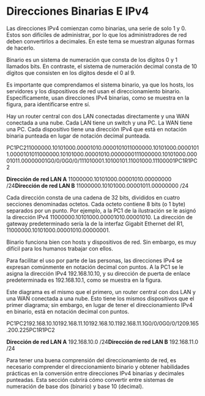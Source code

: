# Direcciones Binarias E IPv4

Las direcciones IPv4 comienzan como binarias, una serie de solo 1 y 0. Estos son difíciles de administrar, por lo que los administradores de red deben convertirlos a decimales. En este tema se muestran algunas formas de hacerlo.

Binario es un sistema de numeración que consta de los dígitos 0 y 1 llamados bits. En contraste, el sistema de numeración decimal consta de 10 dígitos que consisten en los dígitos desde el 0 al 9.

Es importante que comprendamos el sistema binario, ya que los hosts, los servidores y los dispositivos de red usan el direccionamiento binario. Específicamente, usan direcciones IPv4 binarias, como se muestra en la figura, para identificarse entre sí.

Hay un router central con dos LAN conectadas directamente y una WAN conectada a una nube. Cada LAN tiene un switch y una PC. La WAN tiene una PC. Cada dispositivo tiene una dirección IPv4 que está en notación binaria punteada en lugar de notación decimal punteada.

PC1PC211000000.10101000.00001010.0000101011000000.10101000.00001011.0000101011000000.10101000.00001010.0000000111000000.10101000.00001011.00000001G0/0/0G0/0/111010001.10100101.11001000.11100001PC1R1PC2

**Dirección de red LAN A**
11000000.10101000.00001010.00000000 /24**Dirección de red LAN B**
11000000.10101000.00001011.00000000 /24

Cada dirección consta de una cadena de 32 bits, divididos en cuatro secciones denominadas octetos. Cada octeto contiene 8 bits (o 1 byte) separados por un punto. Por ejemplo, a la PC1 de la ilustración se le asignó la dirección IPv4 11000000.10101000.00001010.00001010. La dirección de gateway predeterminado sería la de la interfaz Gigabit Ethernet del R1, 11000000.10101000.00001010.00000001.

Binario funciona bien con hosts y dispositivos de red. Sin embargo, es muy difícil para los humanos trabajar con ellos.

Para facilitar el uso por parte de las personas, las direcciones IPv4 se expresan comúnmente en notación decimal con puntos. A la PC1 se le asigna la dirección IPv4 192.168.10.10, y su dirección de puerta de enlace predeterminada es 192.168.10.1, como se muestra en la figura.

Este diagrama es el mismo que el primero, un router central con dos LAN y una WAN conectada a una nube. Esto tiene los mismos dispositivos que el primer diagrama; sin embargo, en lugar de tener el direccionamiento IPv4 en binario, está en notación decimal con puntos.

PC1PC2192.168.10.10192.168.11.10192.168.10.1192.168.11.1G0/0/0G0/0/1209.165.200.225PC1R1PC2

**Dirección de red LAN A**
192.168.10.0 /24**Dirección de red LAN B**
192.168.11.0 /24

Para tener una buena comprensión del direccionamiento de red, es necesario comprender el direccionamiento binario y obtener habilidades prácticas en la conversión entre direcciones IPv4 binarias y decimales punteadas. Esta sección cubrirá cómo convertir entre sistemas de numeración de base dos (binario) y base 10 (decimal).
